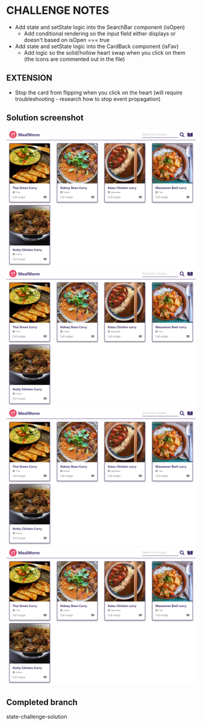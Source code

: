 # CHALLENGE NOTES

- Add state and setState logic into the SearchBar component (isOpen)
  - Add conditional rendering so the input field either displays or doesn't based on isOpen === true
- Add state and setState logic into the CardBack component (isFav)
  - Add logic so the solid/hollow heart swap when you click on them (the icons are commented out in the file)

## EXTENSION

- Stop the card from flipping when you click on the heart (will require troubleshooting - research how to stop event propagation)

## Solution screenshot

![solution-open](./src/assets/solution-open.png)
![solution-closed](./src/assets/solution-open.png)
![solution-filled](./src/assets/solution-open.png)
![solution-empty](./src/assets/solution-open.png)

## Completed branch

state-challenge-solution
